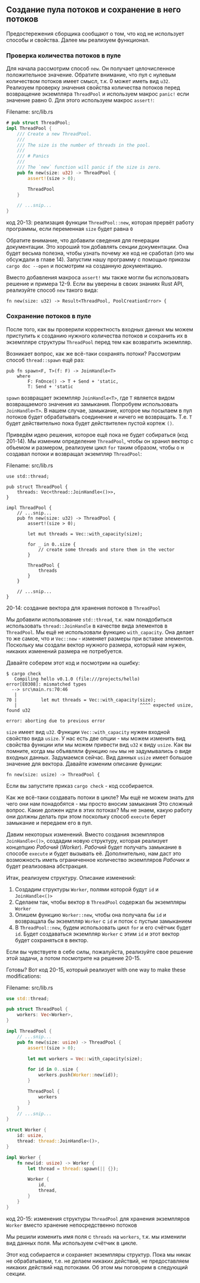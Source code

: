 ## Создание пула потоков и сохранение в него потоков

Предостережения сборщика сообщают о том, что код не использует способы и свойства.
Далее мы реализуем функционал.

### Проверка количества потоков в пуле

Для начала рассмотрим способ `new`. Он получает целочисленное положительное значение.
Обратите внимание, что пул с нулевым количеством потоков имеет смысл, т.к. 0 может
иметь вид `u32`. Реализуем проверку значения свойства количества потоков перед
возвращение экземпляра `ThreadPool` и используем макрос `panic!` если значение равно
0. Для этого используем макрос `assert!`:

<span class="filename">Filename: src/lib.rs</span>

```rust
# pub struct ThreadPool;
impl ThreadPool {
    /// Create a new ThreadPool.
    ///
    /// The size is the number of threads in the pool.
    ///
    /// # Panics
    ///
    /// The `new` function will panic if the size is zero.
    pub fn new(size: u32) -> ThreadPool {
        assert!(size > 0);

        ThreadPool
    }

    // ...snip...
}
```

<span class="caption">код 20-13: реализация функции `ThreadPool::new`, которая прервёт
работу программы, если переменная `size` будет равна `0`</span>

Обратите внимание, что добавили сведения для генерации документации. Это хороший
тон добавлять секции документации. Она будет весьма полезна, чтобы узнать почему
же код не сработал (это мы обсуждали в главе 14). Запустим нашу программу с помощью
приказы `cargo doc --open` и посмотрим на созданную документацию.

Вместо добавления макроса `assert!` мы также могли бы использовать решение и примера
12-9. Если вы уверены в своих знаниях Rust API, реализуйте способ `new` такого вида:

```rust,ignore
fn new(size: u32) -> Result<ThreadPool, PoolCreationError> {
```

### Сохранение потоков в пуле

После того, как вы проверили корректность входных данных мы можем приступить к
созданию нужного количества потоков и сохранить их в экземпляре структуры `ThreadPool`
перед тем как возвратить экземпляр.

Возникает вопрос, как же всё-таки сохранять потоки? Рассмотрим способ `thread::spawn`
ещё раз:

```rust,ignore
pub fn spawn<F, T>(f: F) -> JoinHandle<T>
    where
        F: FnOnce() -> T + Send + 'static,
        T: Send + 'static
```

`spawn` возвращает экземпляр `JoinHandle<T>`, где `T` является видом возвращаемого
значения из замыкания. Попробуем использовать `JoinHandle<T>`.  В нашем случае,
замыкание, которое мы посылаем в пул потоков будет обрабатывать соединение и ничего
не возвращать. Т.е. `T` будет действительно пока будет действителен пустой кортеж
`()`.

Приведём идею решения, которое ещё пока не будет собираться (код 201-14).
Мы изменим определение `ThreadPool`, чтобы он хранил вектор с объемом и размером,
реализуем цикл `for` таким образом, чтобы о н создавал потоки и возвращал экземпляр
`ThreadPool`:

<span class="filename">Filename: src/lib.rs</span>

```rust,ignore
use std::thread;

pub struct ThreadPool {
    threads: Vec<thread::JoinHandle<()>>,
}

impl ThreadPool {
    // ...snip...
    pub fn new(size: u32) -> ThreadPool {
        assert!(size > 0);

        let mut threads = Vec::with_capacity(size);

        for _ in 0..size {
            // create some threads and store them in the vector
        }

        ThreadPool {
            threads
        }
    }

    // ...snip...
}
```

<span class="caption"> 20-14: создание вектора для хранения потоков в `ThreadPool`</span>

Мы добавили использование `std::thread`, т.к. нам понадобиться использовать
`thread::JoinHandle` в качестве вида элементов в `ThreadPool`. Мы ещё не использовали
функцию `with_capacity`. Она делает то же самое, что и `Vec::new` - изменяет размеры
при вставке элементов. Поскольку мы создали вектор нужного размера, который нам
нужен, никаких изменений размера не потребуется.

Давайте соберем этот код и посмотрим на ошибку:

```text
$ cargo check
   Compiling hello v0.1.0 (file:///projects/hello)
error[E0308]: mismatched types
  --> src\main.rs:70:46
   |
70 |         let mut threads = Vec::with_capacity(size);
   |                                              ^^^^ expected usize, found u32

error: aborting due to previous error
```
`size` имеет вид `u32`. Функции `Vec::with_capacity` нужен входной свойство вида
`usize`. У нас есть две опции - мы можем изменить вид свойства функции или мы можем
привести вид `u32` к виду `usize`. Как вы помните, когда мы объявляли функцию `new`
мы не задумывались о виде входных данных. Задумаемся сейчас. Вид данных `usize`
имеет большое значение для вектора. Давайте изменим описание функции:

```rust,ignore
fn new(size: usize) -> ThreadPool {
```

Если вы запустите приказ `cargo check` - код ссобирается.

Как же всё-таки создавать потоки в цикле? Мы ещё не можем знать для чего они нам
понадобятся - мы просто вносим замыкания Это сложный вопрос. Какие
должен идти в этих потоках? Мы не знаем, какую работу они должны делать при этом
поскольку способ `execute` берет замыкание и передаем его в пул.

Давим некоторых изменений. Вместо создания экземпляров  `JoinHandle<()>`,
создадим новую структуру, которая реализует концепцию *Рабочий* (*Worker*). *Рабочий*
будет получать замыкание в способе `execute` и будет вызывать её. Дополнительно,
нам даст это возможность иметь ограниченное количество экземпляров *Рабочих* и
будет реализована абстракция.

Итак, реализуем структуру. Описание изменений:

1. Создадим структуры `Worker`, полями которой будут `id` и `JoinHandle<()>`
2. Сделаем так, чтобы вектор в `ThreadPool` содержал бы экземпляры `Worker`
3. Опишем функцию `Worker::new`, чтобы она получала бы `id` и возвращала бы
   экземпляр `Worker` с `id` и поток с пустым замыканием
4. В `ThreadPool::new`, будем использовать цикл `for` и его счётчик будет `id`.
   Будет создаваться экземпляр `Worker` с этим `id` и этот вектор будет сохраняться в
   вектор.

Если вы чувствуете в себе силы, пожалуйста, реализуйте свое решение этой задачи,
а потом посмотрите на решение 20-15.

Готовы? Вот код 20-15, который реализует  with one way to make these modifications:

<span class="filename">Filename: src/lib.rs</span>

```rust
use std::thread;

pub struct ThreadPool {
    workers: Vec<Worker>,
}

impl ThreadPool {
    // ...snip...
    pub fn new(size: usize) -> ThreadPool {
        assert!(size > 0);

        let mut workers = Vec::with_capacity(size);

        for id in 0..size {
            workers.push(Worker::new(id));
        }

        ThreadPool {
            workers
        }
    }
    // ...snip...
}

struct Worker {
    id: usize,
    thread: thread::JoinHandle<()>,
}

impl Worker {
    fn new(id: usize) -> Worker {
        let thread = thread::spawn(|| {});

        Worker {
            id,
            thread,
        }
    }
}
```

<span class="caption">код 20-15: изменения структуры `ThreadPool` для хранения
экземпляров `Worker` вместо хранение непосредственно потоков</span>

Мы решили изменить имя поля с `threads` на `workers`, т.к. мы изменили вид данных
поля. Мы используем счётчик в цикле.

Этот код собирается и сохраняет экземпляры структур. Пока мы никак не обрабатываем,
т.е. не делаем никаких действий, не предоставляем никаких действий над потоками.
Об этом мы поговорим в следующий секции.
